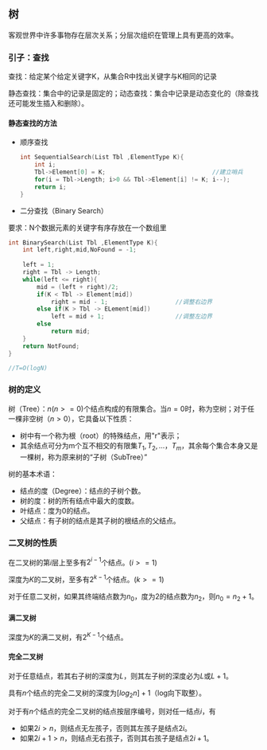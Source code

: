 ## 树

客观世界中许多事物存在层次关系；分层次组织在管理上具有更高的效率。

### 引子：查找

查找：给定某个给定关键字K，从集合R中找出关键字与K相同的记录

静态查找：集合中的记录是固定的；动态查找：集合中记录是动态变化的（除查找还可能发生插入和删除）。

#### 静态查找的方法

- 顺序查找

  ```c
  int SequentialSearch(List Tbl ,ElementType K){
      int i;
      Tbl->Element[0] = K;                              //建立哨兵
      for(i = Tbl->Length; i>0 && Tbl->Element[i] != K; i--);
      return i;
  }
  ```

-  二分查找（Binary Search）

  要求：N个数据元素的关键字有序存放在一个数组里

  ```c
  int BinarySearch(List Tbl ,ElementType K){
      int left,right,mid,NoFound = -1;
      
      left = 1;
      right = Tbl -> Length;
      while(left <= right){
          mid = (left + right)/2;
          if(K < Tbl -> Element[mid])
              right = mid - 1;                   //调整右边界
          else if(K > Tbl -> ELement[mid])
              left = mid + 1;                    //调整左边界
          else
              return mid;
      }
      return NotFound;
  }
  
  //T=O(logN)
  ```

### 树的定义

树（Tree）：$n(n>=0)$个结点构成的有限集合。当$n=0$时，称为空树；对于任一棵非空树（$n>0$），它具备以下性质：

- 树中有一个称为根（root）的特殊结点，用"r"表示；
- 其余结点可分为m个互不相交的有限集$T_1,T_2,...，T_m$，其余每个集合本身又是一棵树，称为原来树的“子树（SubTree）”

树的基本术语：

- 结点的度（Degree）：结点的子树个数。
- 树的度：树的所有结点中最大的度数。
- 叶结点：度为0的结点。
- 父结点：有子树的结点是其子树的根结点的父结点。

### 二叉树的性质

在二叉树的第$i$层上至多有$2^{i-1}$个结点。$(i>=1)$

深度为$K$的二叉树，至多有$2^{k-1}$个结点。$(k>=1)$

对于任意二叉树，如果其终端结点数为$n_0$，度为2的结点数为$n_2$，则$n_0=n_2+1$。

#### 满二叉树

深度为$K$的满二叉树，有$2^{K-1}$个结点。

#### 完全二叉树

对于任意结点，若其右子树的深度为$L$，则其左子树的深度必为$L$或$L+1$。

具有$n$个结点的完全二叉树的深度为$[log_2n] +1$（log向下取整）。

对于有$n$个结点的完全二叉树的结点按层序编号，则对任一结点$i$，有

- 如果$2i>n$，则结点无左孩子，否则其左孩子是结点$2i$。
- 如果$2i+1>n$，则结点无右孩子，否则其右孩子是结点$2i+1$。

